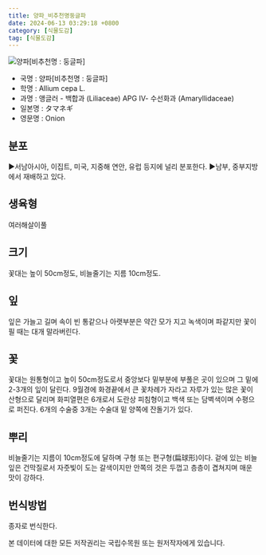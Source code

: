 ```yaml
---
title: 양파_비추천명둥글파
date: 2024-06-13 03:29:18 +0800
category: [식물도감]
tag: [식물도감]
---
```




![양파[비추천명 : 둥글파]](/fileUpload/plants/basic/Liliaceae/Allium/8653/1_th2.JPG)
- 국명 : 양파[비추천명 : 둥글파]
- 학명 : Allium cepa L.
- 과명 : 앵글러 - 백합과 (Liliaceae) APG Ⅳ- 수선화과 (Amaryllidaceae)
- 일본명 : タマネギ
- 영문명 : Onion


## 분포
▶서남아시아, 이집트, 미국, 지중해 연안, 유럽 등지에 널리 분포한다.▶남부, 중부지방에서 재배하고 있다.
## 생육형
여러해살이풀
## 크기
꽃대는 높이 50cm정도, 비늘줄기는 지름 10cm정도.
## 잎
잎은 가늘고 길며 속이 빈 통같으나 아랫부분은 약간 모가 지고 녹색이며 파같지만 꽃이 필 때는 대개 말라버린다.
## 꽃
꽃대는 원통형이고 높이 50cm정도로서 중앙보다 밑부분에 부풀은 곳이 있으며 그 밑에 2-3개의 잎이 달린다. 9월경에 화경끝에서 큰 꽃차례가 자라고 자루가 있는 많은 꽃이 산형으로 달리며 화피열편은 6개로서 도란상 피침형이고 백색 또는 담벽색이며 수평으로 퍼진다. 6개의 수술중 3개는 수술대 밑 양쪽에 잔돌기가 있다.
## 뿌리
비늘줄기는 지름이 10cm정도에 달하며 구형 또는 편구형(扁球形)이다. 겉에 있는 비늘잎은 건막질로서 자줏빛이 도는 갈색이지만 안쪽의 것은 두껍고 층층이 겹쳐지며 매운 맛이 강하다.
## 번식방법
종자로 번식한다.






본 데이터에 대한 모든 저작권리는 국립수목원 또는 원저작자에게 있습니다.
